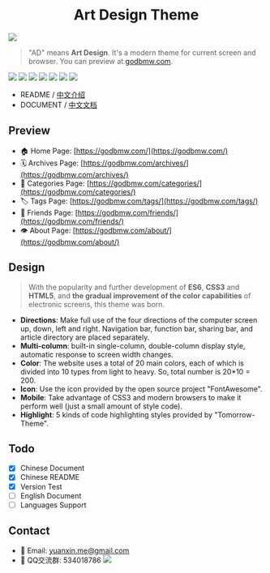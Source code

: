 <h1 align="center">Art Design Theme</h1>

![](https://godbmw.com/blog-static/images/%E5%BC%80%E6%BA%90%E9%A1%B9%E7%9B%AE/Theme-AD%E4%B8%AD%E6%96%87%E6%96%87%E6%A1%A3/%E9%A6%96%E9%A1%B5.png)

> "AD" means **Art Design**. It's a modern theme for current screen and browser. You can preview at [godbmw.com](https://godbmw.com/).

[![](https://img.shields.io/badge/made_with-love-ff69b4.svg?style=popout-square)](https://godbmw.com/)
[![](https://img.shields.io/badge/build-passing-success.svg?style=popout-square)](https://github.com/dongyuanxin/theme-ad)
[![](https://img.shields.io/badge/code_size-127KB-ff9800.svg?style=popout-square)](https://godbmw.com/)
[![](https://img.shields.io/badge/release-v2.6.0-blue.svg?style=popout-square)](https://github.com/dongyuanxin/theme-ad/releases)
[![](https://img.shields.io/badge/hexo-≥v3.0-blue.svg?style=popout-square)](https://hexo.io/)
[![](https://img.shields.io/badge/leancloud-v3.11.1-blue.svg?style=popout-square)](https://leancloud.cn/)
[![](https://img.shields.io/badge/license-MIT-blue.svg?style=popout-square)](https://github.com/dongyuanxin/theme-ad)

- README / [中文介绍](./docs/README.cn.md)
- DOCUMENT / [中文文档](https://godbmw.com/passages/2019-03-03-theme-ad-docs-zh/)

## Preview

- 🏠 Home Page: [https://godbmw.com/](https://godbmw.com/)
- 🗓️ Archives Page: [https://godbmw.com/archives/](https://godbmw.com/archives/)
- 🔖 Categories Page: [https://godbmw.com/categories/](https://godbmw.com/categories/)
- 🏷️ Tags Page: [https://godbmw.com/tags/](https://godbmw.com/tags/)
- 💏 Friends Page: [https://godbmw.com/friends/](https://godbmw.com/friends/)
- 👁️ About Page: [https://godbmw.com/about/](https://godbmw.com/about/)

## Design

> With the popularity and further development of **ES6**, **CSS3** and **HTML5**, and **the gradual improvement of the color capabilities** of electronic screens, this theme was born.

- **Directions**: Make full use of the four directions of the computer screen up, down, left and right. Navigation bar, function bar, sharing bar, and article directory are placed separately.
- **Multi-column**: built-in single-column, double-column display style, automatic response to screen width changes.
- **Color**: The website uses a total of 20 main colors, each of which is divided into 10 types from light to heavy. So, total number is 20*10 = 200.
- **Icon**: Use the icon provided by the open source project "FontAwesome".
- **Mobile**: Take advantage of CSS3 and modern browsers to make it perform well (just a small amount of style code).
- **Highlight**: 5 kinds of code highlighting styles provided by "Tomorrow-Theme".

## Todo

- [x] Chinese Document
- [x] Chinese README
- [x] Version Test
- [ ] English Document
- [ ] Languages Support

## Contact

- 📧 Email: yuanxin.me@gmail.com
- 🐧 QQ交流群: 534018786
    ![](https://godbmw.com/blog-static/images/开源项目/开源博客-theme-bmw-微声版发布/qq.png)